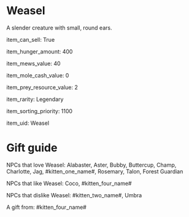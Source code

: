# Weasel

A slender creature with small, round ears.

item_can_sell: True

item_hunger_amount: 400

item_mews_value: 40

item_mole_cash_value: 0

item_prey_resource_value: 2

item_rarity: Legendary

item_sorting_priority: 1100

item_uid: Weasel

# Gift guide

NPCs that love Weasel: Alabaster, Aster, Bubby, Buttercup, Champ, Charlotte, Jag, #kitten_one_name#, Rosemary, Talon, Forest Guardian

NPCs that like Weasel: Coco, #kitten_four_name#

NPCs that dislike Weasel: #kitten_two_name#, Umbra

A gift from: #kitten_four_name#